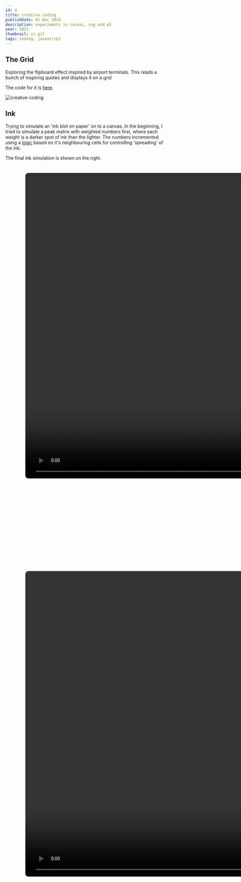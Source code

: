 ```yaml
---
id: 4
title: creative coding
publishDate: 01 Dec 2020
description: experiments in canvas, svg and p5
year: 2021
thumbnail: cc.gif
tags: coding, javascript
---
```


## The Grid

Exploring the flipboard effect inspired by airport terminals. This reads a bunch of inspiring quotes and displays it on a grid

The code for it is [here](https://github.com/kaizer1v/canvas/blob/main/the_grid.js).

![creative coding](/assets/play/cc.gif)


## Ink

Trying to simulate an 'ink blot on paper' on to a canvas. In the beginning, I tried to simulate a peak matrix with weighted numbers first, where each weight is a darker spot of ink than the lighter. The numbers incremented using a [logic](https://github.com/kaizer1v/canvas/blob/main/inking.js) based on it's neighbouring cells for controlling 'spreading' of the ink.

The final ink simulation is shown on the right.


<style>
  ul.collage {
    list-style: none;
    display: flex;
    flex-wrap: wrap;
    margin: 2vmin;
  }

    .collage > li {
      height: 40vh;
      flex-grow: 1;
      margin: 2vmin;
    }

  .collage > li:last-child {
    flex-grow: 10;
  }

  .collage img,
  .collage video {
    max-height: 100%;
    min-width: 100%;
    object-fit: cover;
    vertical-align: bottom;
    border-radius: 1vmin;
  }

  @media (max-aspect-ratio: 1/1) {
    .collage > li { height: 30vh; }
  }

  @media (max-height: 480px) {
    .collage > li {
      height: 80vh;
    }
  }

  // Smaller screens in portrait

  @media (max-aspect-ratio: 1/1) and (max-width: 480px) {
    ul.collage {
      flex-direction: row;
    }

    .collage > li {
      height: auto;
      width: 100%;
    }
    .collage img,
    .collage video {
      width: 100%;
      max-height: 75vh;
      min-width: 0;
    }
  }
</style>

<ul class="collage">
  <li>
    <video autoplay loop height="950">
      <source src="/assets/play/ink-1.webm" type="video/webm" loading="lazy" />
    </video>
  </li>
  <li>
    <video autoplay loop height="950">
      <source src="/assets/play/ink-2.webm" type="video/webm" loading="lazy" />
    </video>
  </li>
  <li></li>
</ul>

## Costs for War

As part of visualising a research paper on the efforts and costs incurred to define women safety in the US military, [shobhan](https://github.com/shobhan-ss) and built an interactive web page acting as a primer for the research paper showing the efforts taken by the military to reduce sexual assualt against women and the results of such efforts. Check out the [webpage here](https://vivekipedia.in/costs_of_war_brown_uni/)

<ul class="collage">
  <li>
    <video autoplay loop height="950">
      <source src="/assets/play/costs-of-war.webm" type="video/webm" loading="lazy" />
    </video>
  </li>
  <li></li>
</ul>